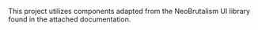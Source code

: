 This project utilizes components adapted from the NeoBrutalism UI library found in the attached documentation.

